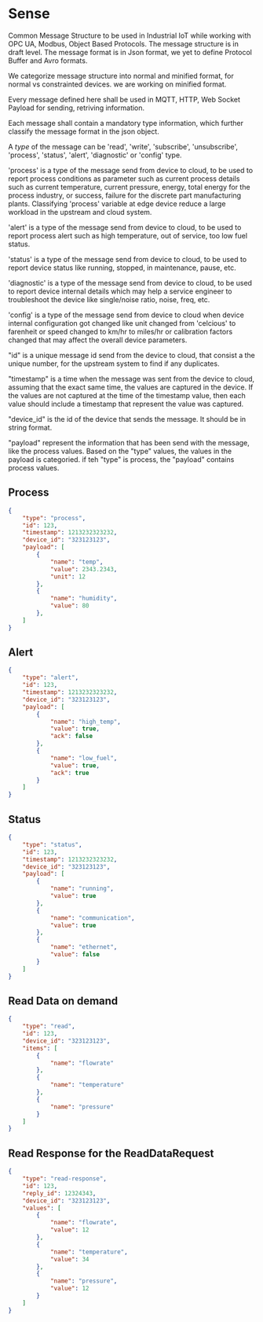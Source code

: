 # Sense

Common Message Structure to be used in Industrial IoT while working with OPC UA, Modbus, Object Based Protocols. The message structure is in draft level. The message format is in Json format, we yet to define Protocol Buffer and Avro formats.

We categorize message structure into normal and minified format, for normal vs constrainted devices. we are working on minified format. 

Every message defined here shall be used in MQTT, HTTP, Web Socket Payload for sending, retriving information. 

Each message shall contain a mandatory type information, which further classify the message format in the json object.

A *type* of the message can be 'read', 'write', 'subscribe', 'unsubscribe', 'process', 'status', 'alert', 'diagnostic' or 'config' type.

'process' is a type of the message send from device to cloud, to be used to report process conditions as parameter such as current process details such as current temperature, current pressure, energy, total energy for the process industry, or success, failure for the discrete part manufacturing plants. Classifying 'process' variable at edge device reduce a large workload in the upstream and cloud system.

'alert' is a type of the message send from device to cloud, to be used to report process alert such as high temperature, out of service, too low fuel status. 

'status' is a type of the message send from device to cloud, to be used to report device status like running, stopped, in maintenance, pause, etc. 

'diagnostic' is a type of the message send from device to cloud, to be used to report device internal details which may help a service engineer to troubleshoot the device like single/noise ratio, noise, freq, etc.

'config' is a type of the message send from device to cloud when device internal configuration got changed like unit changed from 'celcious' to farenheit or speed changed to km/hr to miles/hr or calibration factors changed that may affect the overall device parameters.

"id" is a unique message id send from the device to cloud, that consist a the unique number, for the upstream system to find if any duplicates.

"timestamp" is a time when the message was sent from the device to cloud, assuming that the exact same time, the values are captured in the device. If the values are not captured at the time of the timestamp value, then each value should include a timestamp that represent the value was captured. 

"device_id" is the id of the device that sends the message. It should be in string format. 

"payload" represent the information that has been send with the message, like the process values. Based on the "type" values, the values in the payload is categoried. if teh "type" is process, the "payload" contains process values.  

## Process

```json
{
    "type": "process",
    "id": 123,
    "timestamp": 1213232323232,
    "device_id": "323123123",
    "payload": [
        {
            "name": "temp",
            "value": 2343.2343,
            "unit": 12
        },
        {
            "name": "humidity",
            "value": 80
        },
    ]
}
```

## Alert


```json
{
    "type": "alert",
    "id": 123,
    "timestamp": 1213232323232,
    "device_id": "323123123",
    "payload": [
        {
            "name": "high_temp",
            "value": true,
            "ack": false
        },
        {
            "name": "low_fuel",
            "value": true,
            "ack": true
        }
    ]
}
```

## Status


```json
{
    "type": "status",
    "id": 123,
    "timestamp": 1213232323232,
    "device_id": "323123123",
    "payload": [
        {
            "name": "running",
            "value": true
        },
        {
            "name": "communication",
            "value": true
        },
        {
            "name": "ethernet",
            "value": false
        }
    ]
}
```

## Read Data on demand
```json
{
    "type": "read",
    "id": 123,
    "device_id": "323123123",
    "items": [
        {
            "name": "flowrate"
        },
        {
            "name": "temperature"
        },
        {
            "name": "pressure"
        }
    ]
}
```
 

## Read Response for the ReadDataRequest
```json
{
    "type": "read-response",
    "id": 123,
    "reply_id": 12324343,
    "device_id": "323123123",
    "values": [
        {
            "name": "flowrate",
            "value": 12
        },
        {
            "name": "temperature",
            "value": 34
        },
        {
            "name": "pressure",
            "value": 12
        }
    ]
}
```
